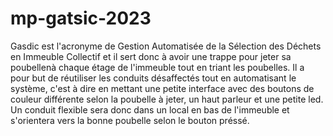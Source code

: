 # mp-gatsic-2023

Gasdic est l'acronyme de Gestion Automatisée de la Sélection des Déchets en Immeuble Collectif et il sert donc à avoir une trappe pour jeter sa poubellenà chaque étage de l'immeuble tout en triant les poubelles.
Il a pour but de réutiliser les conduits désaffectés tout en automatisant le système, c'est à dire en mettant une petite interface avec des boutons de couleur différente selon la poubelle à jeter, un haut parleur et une petite led.
Un conduit flexible sera donc dans un local en bas de l'immeuble et s'orientera vers la bonne poubelle selon le bouton préssé.
